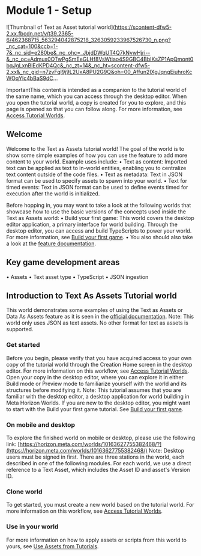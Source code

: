 # Module 1 - Setup

![Thumbnail of Text as Asset tutorial world](https://scontent-dfw5-2.xx.fbcdn.net/v/t39.2365-6/462368715_563294042875218_3263059233967526730_n.png?_nc_cat=100&ccb=1-7&_nc_sid=e280be&_nc_ohc=_JbjdDWqUT4Q7kNvwHjri--&_nc_oc=Admus0OTwPgSmEeGLHf8VsWtiao4S9GBC4BbIKsZP1ApQmont0bqJgLxnBlEdKPD4Qc&_nc_zt=14&_nc_ht=scontent-dfw5-2.xx&_nc_gid=n7zvFql9j9L2UxA8PU2G9Q&oh=00_Affun2IXgJqngEiuhroKcWOqYlc4bBaS9dC...

ImportantThis content is intended as a companion to the tutorial world of the same name, which you can access through the desktop editor. When you open the tutorial world, a copy is created for you to explore, and this page is opened so that you can follow along. For more information, see [Access Tutorial Worlds](https://developers.meta.com/horizon-worlds/learn/documentation/tutorial-worlds/getting-started-with-tutorials/access-tutorial-worlds).

## Welcome

Welcome to the Text as Assets tutorial world! The goal of the world is to show some simple examples of how you can use the feature to add more content to your world. Example uses include:
• Text as content: Imported text can be applied as text to in-world entities, enabling you to centralize text content outside of the code files.
• Text as metadata: Text in JSON format can be used to specify assets to spawn into your world.
• Text for timed events: Text in JSON format can be used to define events timed for execution after the world is initialized.

Before hopping in, you may want to take a look at the following worlds that showcase how to use the basic versions of the concepts used inside the Text as Assets world:
• Build your first game: This world covers the desktop editor application, a primary interface for world building. Through the desktop editor, you can access and build TypeScripts to power your world. For more information, see [Build your first game](https://developers.meta.com/horizon-worlds/learn/documentation/tutorial-worlds/build-your-first-game/module-1-build-your-first-game).
• You also should also take a look at the [feature documentation](https://developers.meta.com/horizon-worlds/learn/documentation/desktop-editor/assets/data-as-an-asset).

## Key game development areas

• Assets
  • Text asset type
• TypeScript
  • JSON ingestion

## Introduction to Text As Assets Tutorial world

This world demonstrates some examples of using the Text as Assets or Data As Assets feature as it is seen in the [official documentation](https://developers.meta.com/horizon-worlds/learn/documentation/desktop-editor/assets/data-as-an-asset). Note: This world only uses JSON as text assets. No other format for text as assets is supported.

### Get started

Before you begin, please verify that you have acquired access to your own copy of the tutorial world through the Creation Home screen in the desktop editor. For more information on this workflow, see [Access Tutorial Worlds](https://developers.meta.com/horizon-worlds/learn/documentation/tutorial-worlds/getting-started-with-tutorials/access-tutorial-worlds). Open your copy in the desktop editor, where you can explore it in either Build mode or Preview mode to familiarize yourself with the world and its structures before modifying it. Note: This tutorial assumes that you are familiar with the desktop editor, a desktop application for world building in Meta Horizon Worlds. If you are new to the desktop editor, you might want to start with the Build your first game tutorial. See [Build your first game](https://developers.meta.com/horizon-worlds/learn/documentation/tutorial-worlds/build-your-first-game/module-1-build-your-first-game).

### On mobile and desktop

To explore the finished world on mobile or desktop, please use the following link: [https://horizon.meta.com/worlds/10163627755382468/?](https://horizon.meta.com/worlds/10163627755382468/) Note: Desktop users must be signed in first. There are three stations in the world, each described in one of the following modules. For each world, we use a direct reference to a Text Asset, which includes the Asset ID and asset's Version ID.

### Clone world

To get started, you must create a new world based on the tutorial world. For more information on this workflow, see [Access Tutorial Worlds](https://developers.meta.com/horizon-worlds/learn/documentation/tutorial-worlds/getting-started-with-tutorials/access-tutorial-worlds).

### Use in your world

For more information on how to apply assets or scripts from this world to yours, see [Use Assets from Tutorials](https://developers.meta.com/horizon-worlds/learn/documentation/tutorial-worlds/getting-started-with-tutorials/use-assets-from-tutorials).
